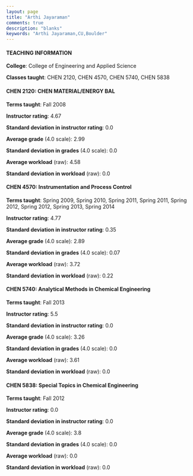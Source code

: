 ```yaml
---
layout: page
title: "Arthi Jayaraman" 
comments: true
description: "blanks"
keywords: "Arthi Jayaraman,CU,Boulder"
---
```

<head>
<script src="https://ajax.googleapis.com/ajax/libs/jquery/2.1.3/jquery.min.js"></script>
<script src="https://dl.dropboxusercontent.com/s/pc42nxpaw1ea4o9/highcharts.js?dl=0"></script>
<!-- <script src="../assets/js/highcharts.js"></script> -->
<style type="text/css">@font-face {
	font-family: "Bebas Neue";
	src: url(https://www.filehosting.org/file/details/544349/BebasNeue Regular.otf) format("opentype");
	}
	h1.Bebas { 
		font-family: "Bebas Neue", Verdana, Tahoma;
	}
</style>
</head>
	   
#### TEACHING INFORMATION

**College**: College of Engineering and Applied Science

**Classes taught**: CHEN 2120, CHEN 4570, CHEN 5740, CHEN 5838

#### CHEN 2120: CHEN MATERIAL/ENERGY BAL

**Terms taught**: Fall 2008

**Instructor rating**: 4.67

**Standard deviation in instructor rating**: 0.0

**Average grade** (4.0 scale): 2.99

**Standard deviation in grades** (4.0 scale): 0.0

**Average workload** (raw): 4.58

**Standard deviation in workload** (raw): 0.0

#### CHEN 4570: Instrumentation and Process Control

**Terms taught**: Spring 2009, Spring 2010, Spring 2011, Spring 2011, Spring 2012, Spring 2012, Spring 2013, Spring 2014

**Instructor rating**: 4.77

**Standard deviation in instructor rating**: 0.35

**Average grade** (4.0 scale): 2.89

**Standard deviation in grades** (4.0 scale): 0.07

**Average workload** (raw): 3.72

**Standard deviation in workload** (raw): 0.22

#### CHEN 5740: Analytical Methods in Chemical Engineering

**Terms taught**: Fall 2013

**Instructor rating**: 5.5

**Standard deviation in instructor rating**: 0.0

**Average grade** (4.0 scale): 3.26

**Standard deviation in grades** (4.0 scale): 0.0

**Average workload** (raw): 3.61

**Standard deviation in workload** (raw): 0.0

#### CHEN 5838: Special Topics in Chemical Engineering

**Terms taught**: Fall 2012

**Instructor rating**: 0.0

**Standard deviation in instructor rating**: 0.0

**Average grade** (4.0 scale): 3.8

**Standard deviation in grades** (4.0 scale): 0.0

**Average workload** (raw): 0.0

**Standard deviation in workload** (raw): 0.0

